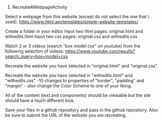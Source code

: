 1. RecreateAWebpageActivity

Select a webpage from this website (except do not select the one that I used): https://www.html.am/templates/simple-website-templates/

Create a folder in your editor
Input two html pages: original.html and withedits.html
Input two css pages: original.css and withedits.css

Watch 2 or 3 videos (search "box model css" on youtube) from the following selection of videos:
https://www.youtube.com/results?search_query=box+model+css

Recreate the website you have selected in "original.html" and "original.css".

Recreate the website you have selected in "withedits.html" and "withedits.css" -10 changes to properties of "border", "padding" and "margin" - also change the Color Scheme to one of your liking. 

All of the content (text and components) should be viewable but the site should have a much different look. 

Save your files in a github repository and pass in the github repository. Also be sure to submit the URL of the website you are recreating. 
